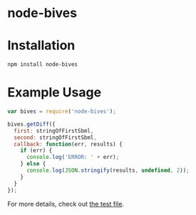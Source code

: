 node-bives
==========

# Installation

`npm install node-bives`

# Example Usage



```javascript
var bives = require('node-bives');

bives.getDiff({
  first: stringOfFirstSbml,
  second: stringOfFirstSbml,
  callback: function(err, results) {
    if (err) {
      console.log('ERROR: ' + err);
    } else {
      console.log(JSON.stringify(results, undefined, 2));
    }
  }
});

```

For more details, check out [the test file](test/test-bives.js).

